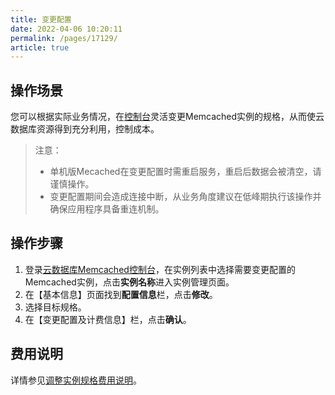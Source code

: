 ```yaml
---
title: 变更配置
date: 2022-04-06 10:20:11
permalink: /pages/17129/
article: true
---
```


## 操作场景

您可以根据实际业务情况，在[控制台]()灵活变更Memcached实例的规格，从而使云数据库资源得到充分利用，控制成本。

> 注意：
>
> - 单机版Mecached在变更配置时需重启服务，重启后数据会被清空，请谨慎操作。
> - 变更配置期间会造成连接中断，从业务角度建议在低峰期执行该操作并确保应用程序具备重连机制。

## 操作步骤

1. 登录[云数据库Memcached控制台]()，在实例列表中选择需要变更配置的Memcached实例，点击**实例名称**进入实例管理页面。
2. 在【基本信息】页面找到**配置信息**栏，点击**修改**。
3. 选择目标规格。
4. 在【变更配置及计费信息】栏，点击**确认**。

## 费用说明

详情参见[调整实例规格费用说明](./../../03.购买指南/02.调整实例规格费用说明.md)。